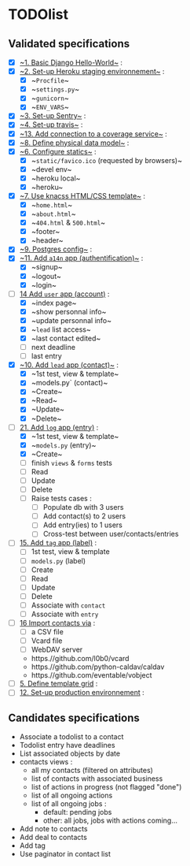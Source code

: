 # TODOlist

## Validated specifications

* [x] [~1. Basic Django Hello-World~][1] :
* [x] [~2. Set-up Heroku staging environnement~][2] :
    - [x] ~`Procfile`~
    - [x] ~`settings.py`~
    - [x] ~`gunicorn`~
    - [x] ~`ENV_VARS`~
* [x] [~3. Set-up Sentry~][3] :
* [x] [~4. Set-up travis~][4] :
* [x] [~13. Add connection to a coverage service~][13] :
* [x] [~8. Define physical data model~][8] :
* [x] [~6. Configure statics~][6] :
    - [x] ~`static/favico.ico` (requested by browsers)~
    - [x] ~devel env~
    - [x] ~heroku local~
    - [x] ~heroku~
* [x] [~7. Use knacss HTML/CSS template~][7] :
    - [x] ~`home.html`~
    - [x] ~`about.html`~
    - [x] ~`404.html` & `500.html`~
    - [x] ~footer~
    - [x] ~header~
* [x] [~9. Postgres config~][9] :
* [x] [~11. Add `a14n` app (authentification)~][11] :
    - [x] ~signup~
    - [x] ~logout~
    - [x] ~login~
* [ ] [14 Add `user` app (account)][14] :
    - [x] ~index page~
    - [x] ~show personnal info~
    - [x] ~update personnal info~
    - [x] ~`lead` list access~
    - [x] ~last contact edited~
    - [ ] next deadline
    - [ ] last entry
* [x] [~10. Add `lead` app (contact)~][10] :
    - [x] ~1st test, view & template~
    - [x] ~models.py` (contact)~
    - [x] ~Create~
    - [x] ~Read~
    - [x] ~Update~
    - [x] ~Delete~
* [ ] [21. Add `log` app (entry)][21] :
    * [x] ~1st test, view & template~
    * [x] ~`models.py` (entry)~
    * [x] ~Create~
    * [ ] finish `views` & `forms` tests
    * [ ] Read
    * [ ] Update
    * [ ] Delete
    * [ ] Raise tests cases :
        * [ ] Populate db with 3 users
        * [ ] Add contact(s) to 2 users
        * [ ] Add entry(ies) to 1 users
        * [ ] Cross-test between user/contacts/entries
* [ ] [15. Add `tag` app (label)][15] :
    - [ ] 1st test, view & template
    - [ ] `models.py` (label)
    - [ ] Create
    - [ ] Read
    - [ ] Update
    - [ ] Delete
    - [ ] Associate with `contact`
    - [ ] Associate with `entry`
* [ ] [16 Import contacts via][16] :
    - [ ] a CSV file
    - [ ] Vcard file
    - [ ] WebDAV server
    - https.//github.com/l0b0/vcard
    - https.//github.com/python-caldav/caldav
    - https.//github.com/eventable/vobject
* [ ] [5. Define template grid][5] :
* [ ] [12. Set-up production environnement][12] :

## Candidates specifications

* Associate a todolist to a contact
* Todolist entry have deadlines
* List associated objects by date
* contacts views : 
    - all my contacts (filtered on attributes)
    - list of contacts with associated business
    - list of actions in progress (not flagged "done")
    - list of all ongoing actions
    - list of all ongoing jobs :
        * default: pending jobs
        * other: all jobs, jobs with actions coming…
* Add note to contacts
* Add deal to contacts
* Add tag
* Use paginator in contact list

[1]: https://github.com/freezed/ocp13/issues/1
[2]: https://github.com/freezed/ocp13/issues/2
[3]: https://github.com/freezed/ocp13/issues/3
[4]: https://github.com/freezed/ocp13/issues/4
[5]: https://github.com/freezed/ocp13/issues/5
[6]: https://github.com/freezed/ocp13/issues/6
[7]: https://github.com/freezed/ocp13/issues/7
[8]: https://github.com/freezed/ocp13/issues/8
[9]: https://github.com/freezed/ocp13/issues/9
[10]: https://github.com/freezed/ocp13/issues/10
[11]: https://github.com/freezed/ocp13/issues/11
[12]: https://github.com/freezed/ocp13/issues/12
[13]: https://github.com/freezed/ocp13/issues/13
[14]: https://github.com/freezed/ocp13/issues/14
[15]: https://github.com/freezed/ocp13/issues/15
[16]: https://github.com/freezed/ocp13/issues/16
[21]: https://github.com/freezed/ocp13/issues/21
